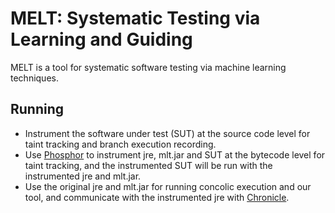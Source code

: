 MELT: Systematic Testing via Learning and Guiding
======

MELT is a tool for systematic software testing via machine learning techniques.


Running
------
* Instrument the software under test (SUT) at the source code level for taint tracking and branch execution recording.
* Use [Phosphor](https://github.com/Programming-Systems-Lab/phosphor) to instrument jre, mlt.jar and SUT at the bytecode level for taint tracking, and the instrumented SUT will be run with the instrumented jre and mlt.jar.
* Use the original jre and mlt.jar for running concolic execution and our tool, and communicate with the instrumented jre with [Chronicle](https://github.com/OpenHFT/Chronicle-Queue).
